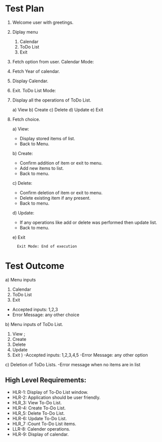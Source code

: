 # Test Plan
1. Welcome user with greetings.
2. Diplay menu
    1. Calendar 
    2. ToDo List 
    3. Exit
3. Fetch option from user.
   Calendar Mode:
4. Fetch Year of calendar.
5. Display Calendar.
6. Exit.
   ToDo List Mode:
7. Display all the operations of ToDo List.
   
    a) View 
    b) Create
    c) Delete 
    d) Update 
    e) Exit 
8. Fetch choice.

    a) View:
   - Display stored items of list.
   - Back to Menu.

    b) Create:
   - Confirm addition of item or exit to menu.
   - Add new items to list.
   - Back to menu.

    
    c) Delete:
   - Confirm deletion of item or exit to menu.
   - Delete existing item if any present.
   - Back to menu.

    d) Update:
   - If any operations like add or delete was performed then update list.
   - Back to menu.

    e) Exit
  
         Exit Mode: End of execution

# Test Outcome
a) Menu inputs 
1. Calendar  
2. ToDo List  
3. Exit
- Accepted inputs: 1,2,3
- Error Message: any other choice

b) Menu inputs of ToDo List.
1) View ;
2) Create 
3) Delete 
4) Update 
5) Exit )
-Accepted inputs: 1,2,3,4,5
-Error Message: any other option

c) Deletion of ToDo Lists.
-Error message when no items are in list

## High Level Requirements:
* HLR-1: Display of To-Do List window.
* HLR-2: Application should be user friendly.
* HLR_3: View To-Do List.
* HLR-4: Create To-Do List.
* HLR_5: Delete To-Do List.
* HLR-6: Update To-Do List.
* HLR_7 :Count To-Do List items.
* LLR-8: Calender operations.
* HLR-9: Display of calendar.